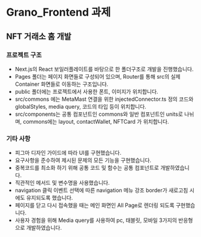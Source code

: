 # Grano_Frontend 과제

## NFT 거래소 홈 개발

### 프로젝트 구조

- Next.js의 React 보일러플레이트를 바탕으로 한 폴더구조로 개발을 진행했습니다.
- Pages 폴더는 페이지 화면들로 구성되어 있으며, Router를 통해 src의 실제 Container 화면들로 이동하는 구조입니다.
- public 폴더에는 프로젝트에서 사용한 폰트, 이미지가 위치합니다.
- src/commons 에는 MetaMast 연결을 위한 injectedConnector.ts 정의 코드와 globalStyles, media query, 코드의 타입 등이 위치합니다.
- src/components는 공통 컴포넌트인 commons와 일반 컴포넌트인 units로 나뉘며, commons에는 layout, contactWallet, NFTCard 가 위치합니다.

### 기타 사항

- 피그마 디자인 가이드에 따라 UI를 구현했습니다.
- 요구사항을 준수하여 제시된 문제의 모든 기능을 구현했습니다.
- 중복코드를 최소화 하기 위해 공통 코드 및 함수는 공통 컴포넌트로 개발하였습니다.
- 직관적인 메서드 및 변수명을 사용했습니다.
- navigation 클릭 이벤트 선택에 따른 navigation 메뉴 강조 border가 새로고침 시에도 유지되도록 했습니다.
- 페이지를 닫고 다시 접속했을 때는 메인 화면인 All Page로 렌더링 되도록 구현했습니다.
- 사용자 경험을 위해 Media query를 사용하여 pc, 태블릿, 모바일 3가지의 반응형으로 개발하였습니다.
